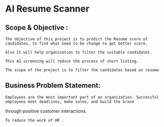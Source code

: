# AI Resume Scanner

## Scope & Objective :

 	The objective of this project is to predict the Resume score of candidates, to find what need to be change to get better score.
  
 	Also It will help organization to filter the suitable candidates.
  
 	This AI screening will reduce the process of short listing. 
  
 	The scope of the project is to filter the candidates based on resume
  
## Business Problem Statement:

 	Employees are the most important part of an organization. Successful employees meet deadlines, make sales, and build the brand
  through positive customer interactions.
  
 	To reduce the work of HR .

